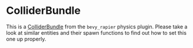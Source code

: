 # ColliderBundle

This is a [ColliderBundle](https://rapier.rs/docs/user_guides/bevy_plugin/colliders) from the `bevy_rapier` physics plugin. Please take a look at similar entities and their spawn functions to find out how to set this one up properly.
